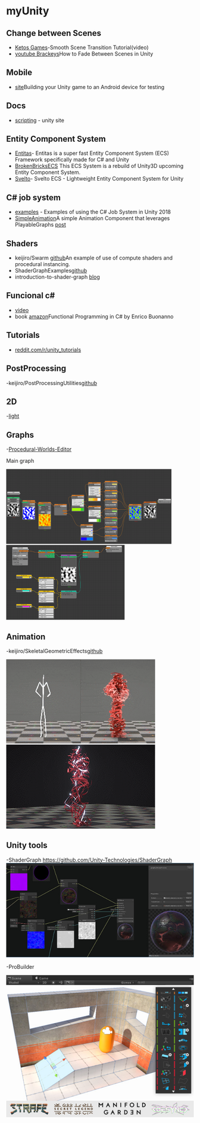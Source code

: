 # myUnity

## Change between Scenes
 - [Ketos Games](https://www.youtube.com/watch?v=RlUEZjRUSt0)-Smooth Scene Transition Tutorial(video)
 - [youtube Brackeys](https://www.youtube.com/watch?v=0HwZQt94uHQ)How to Fade Between Scenes in Unity

## Mobile
 - [site](https://unity3d.com/learn/tutorials/topics/mobile-touch/building-your-unity-game-android-device-testing)Building your Unity game to an Android device for testing

## Docs

 - [scripting](https://unity3d.com/learn/tutorials/s/scripting) - unity site

## Entity Component System
 - [Entitas](https://github.com/sschmid/Entitas-CSharp)- Entitas is a super fast Entity Component System (ECS) Framework specifically made for C# and Unity
 - [BrokenBricksECS](https://github.com/Spy-Shifty/BrokenBricksECS) This ECS System is a rebuild of Unity3D upcoming Entity Component System. 
  - [Svelto](https://github.com/sebas77/Svelto.ECS)- Svelto ECS - Lightweight Entity Component System for Unity 

 ## C# job system
- [examples](https://github.com/stella3d/job-system-cookbook) - Examples of using the C# Job System in Unity 2018
 - [SimpleAnimation](https://github.com/Unity-Technologies/SimpleAnimation)A simple Animation Component that leverages PlayableGraphs [post](https://blogs.unity3d.com/2017/11/28/introducing-the-simple-animation-component/)
 
## Shaders
- keijiro/Swarm [github](https://github.com/keijiro/Swarm)An example of use of compute shaders and procedural instancing.
- ShaderGraphExamples[github](https://github.com/keijiro/ShaderGraphExamples)
- introduction-to-shader-graph [blog](https://blogs.unity3d.com/2018/02/27/introduction-to-shader-graph-build-your-shaders-with-a-visual-editor/)

## Funcional c#

- [video](https://www.youtube.com/watch?v=wJq86IXkFdQ)
- book [amazon](https://www.amazon.co.uk/Functional-Programming-C-Enrico-Buonanno/dp/1617293954/ref=sr_1_fkmr0_1?ie=UTF8&qid=1519648588&sr=8-1-fkmr0&keywords=functional+programming+in+c%23+enrico+bonanno)Functional Programming in C#
by Enrico Buonanno 


## Tutorials
- [reddit.com/r/unity_tutorials](https://www.reddit.com/r/unity_tutorials)

## PostProcessing

-keijiro/PostProcessingUtilities[github](https://github.com/keijiro/PostProcessingUtilities)


## 2D
-[light](https://www.youtube.com/watch?v=IjP2MeSozIs)

## Graphs
-[Procedural-Worlds-Editor](https://github.com/alelievr/Procedural-Worlds-Editor)

Main graph

<img src="https://raw.githubusercontent.com/pbrito/myUnity/master/img/MainGraph.png"   height="200" /><img src="https://raw.githubusercontent.com/pbrito/myUnity/master/img/BiomeGraph.png"   height="200" />


## Animation

-keijiro/SkeletalGeometricEffects[github](https://github.com/keijiro/SkeletalGeometricEffects)

![gif](https://raw.githubusercontent.com/pbrito/myUnity/master/img/SkeletalGeometric0.gif)
![gif](https://raw.githubusercontent.com/pbrito/myUnity/master/img/SkeletalGeometric1.gif)

## Unity tools
-ShaderGraph
https://github.com/Unity-Technologies/ShaderGraph
![](https://raw.githubusercontent.com/pbrito/myUnity/master/img/shaderNodes.jpg)

-ProBuilder

![](https://raw.githubusercontent.com/pbrito/myUnity/master/img/probuilder.jpg)

